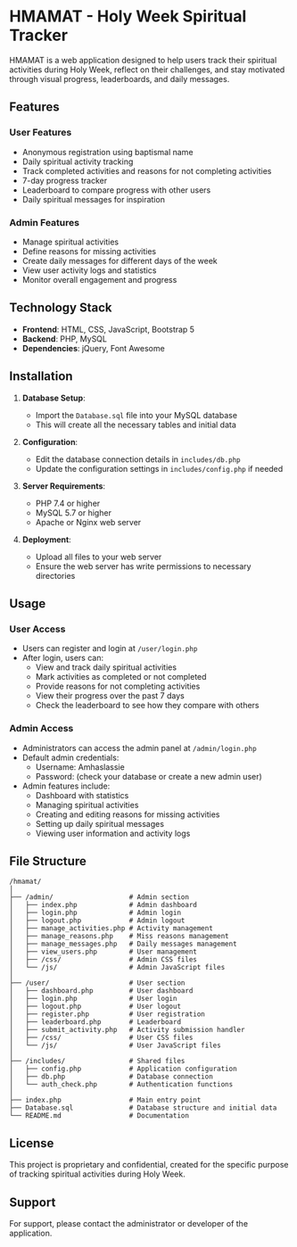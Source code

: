 # HMAMAT - Holy Week Spiritual Tracker

HMAMAT is a web application designed to help users track their spiritual activities during Holy Week, reflect on their challenges, and stay motivated through visual progress, leaderboards, and daily messages.

## Features

### User Features
- Anonymous registration using baptismal name
- Daily spiritual activity tracking
- Track completed activities and reasons for not completing activities
- 7-day progress tracker
- Leaderboard to compare progress with other users
- Daily spiritual messages for inspiration

### Admin Features
- Manage spiritual activities
- Define reasons for missing activities
- Create daily messages for different days of the week
- View user activity logs and statistics
- Monitor overall engagement and progress

## Technology Stack

- **Frontend**: HTML, CSS, JavaScript, Bootstrap 5
- **Backend**: PHP, MySQL
- **Dependencies**: jQuery, Font Awesome

## Installation

1. **Database Setup**:
   - Import the `Database.sql` file into your MySQL database
   - This will create all the necessary tables and initial data

2. **Configuration**:
   - Edit the database connection details in `includes/db.php`
   - Update the configuration settings in `includes/config.php` if needed

3. **Server Requirements**:
   - PHP 7.4 or higher
   - MySQL 5.7 or higher
   - Apache or Nginx web server

4. **Deployment**:
   - Upload all files to your web server
   - Ensure the web server has write permissions to necessary directories

## Usage

### User Access
- Users can register and login at `/user/login.php`
- After login, users can:
  - View and track daily spiritual activities
  - Mark activities as completed or not completed
  - Provide reasons for not completing activities
  - View their progress over the past 7 days
  - Check the leaderboard to see how they compare with others

### Admin Access
- Administrators can access the admin panel at `/admin/login.php`
- Default admin credentials:
  - Username: Amhaslassie
  - Password: (check your database or create a new admin user)
- Admin features include:
  - Dashboard with statistics
  - Managing spiritual activities
  - Creating and editing reasons for missing activities
  - Setting up daily spiritual messages
  - Viewing user information and activity logs

## File Structure

```
/hmamat/
│
├── /admin/                   # Admin section
│   ├── index.php             # Admin dashboard
│   ├── login.php             # Admin login
│   ├── logout.php            # Admin logout
│   ├── manage_activities.php # Activity management
│   ├── manage_reasons.php    # Miss reasons management
│   ├── manage_messages.php   # Daily messages management
│   ├── view_users.php        # User management
│   ├── /css/                 # Admin CSS files
│   └── /js/                  # Admin JavaScript files
│
├── /user/                    # User section
│   ├── dashboard.php         # User dashboard
│   ├── login.php             # User login
│   ├── logout.php            # User logout
│   ├── register.php          # User registration
│   ├── leaderboard.php       # Leaderboard
│   ├── submit_activity.php   # Activity submission handler
│   ├── /css/                 # User CSS files
│   └── /js/                  # User JavaScript files
│
├── /includes/                # Shared files
│   ├── config.php            # Application configuration
│   ├── db.php                # Database connection
│   └── auth_check.php        # Authentication functions
│
├── index.php                 # Main entry point
├── Database.sql              # Database structure and initial data
└── README.md                 # Documentation
```

## License

This project is proprietary and confidential, created for the specific purpose of tracking spiritual activities during Holy Week.

## Support

For support, please contact the administrator or developer of the application. 